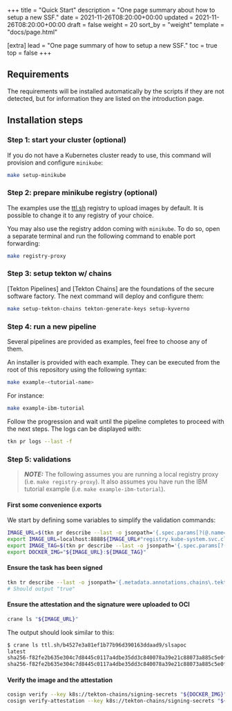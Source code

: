 +++
title = "Quick Start"
description = "One page summary about how to setup a new SSF."
date = 2021-11-26T08:20:00+00:00
updated = 2021-11-26T08:20:00+00:00
draft = false
weight = 20
sort_by = "weight"
template = "docs/page.html"

[extra]
lead = "One page summary of how to setup a new SSF."
toc = true
top = false
+++

## Requirements

The requirements will be installed automatically by the scripts if they are not
detected, but for information they are listed on the introduction page.

## Installation steps

### Step 1: start your cluster (optional)

If you do not have a Kubernetes cluster ready to use, this command will
provision and configure `minikube`:

```bash
make setup-minikube
```

### Step 2: prepare minikube registry (optional)

The examples use the [ttl.sh](https://ttl.sh) registry to upload images by
default. It is possible to change it to any registry of your choice.

You may also use the registry addon coming with `minikube`. To do so, open a
separate terminal and run the following command to enable port forwarding:

```bash
make registry-proxy
```

### Step 3: setup tekton w/ chains

[Tekton Pipelines] and [Tekton Chains] are the foundations of the secure
software factory. The next command will deploy and configure them:

```bash
make setup-tekton-chains tekton-generate-keys setup-kyverno
```

### Step 4: run a new pipeline

Several pipelines are provided as examples, feel free to choose any of them.

An installer is provided with each example. They can be executed from the root
of this repository using the following syntax:

```bash
make example-<tutorial-name>
```

For instance:

```bash
make example-ibm-tutorial
```

Follow the progression and wait until the pipeline completes to proceed with the
next steps. The logs can be displayed with:

```bash
tkn pr logs --last -f
```

### Step 5: validations

> **_NOTE:_** The following assumes you are running a local registry proxy (i.e.
> `make registry-proxy`). It also assumes you have run the IBM tutorial example
> (i.e. `make example-ibm-tutorial`).

#### First some convenience exports

We start by defining some variables to simplify the validation commands:

```bash
IMAGE_URL=$(tkn pr describe --last -o jsonpath='{.spec.params[?(@.name=="imageUrl")].value}')
export IMAGE_URL=localhost:8888${IMAGE_URL#"registry.kube-system.svc.cluster.local"}
export IMAGE_TAG=$(tkn pr describe --last -o jsonpath='{.spec.params[?(@.name=="imageTag")].value}')
export DOCKER_IMG="${IMAGE_URL}:${IMAGE_TAG}"
```

#### Ensure the task has been signed

```bash
tkn tr describe --last -o jsonpath='{.metadata.annotations.chains\.tekton\.dev/signed}'
# Should output "true"
```

#### Ensure the attestation and the signature were uploaded to OCI

```bash
crane ls "${IMAGE_URL}"
```

The output should look similar to this:

```bash
$ crane ls ttl.sh/b4527e3a81ef1b77b96d390163ddaad9/slsapoc
latest
sha256-f82fe2b635e304c7d8445c0117a4dbe35dd3c840078a39e21c88073a885c5e0f.att
sha256-f82fe2b635e304c7d8445c0117a4dbe35dd3c840078a39e21c88073a885c5e0f.sig
```

#### Verify the image and the attestation

```bash
cosign verify --key k8s://tekton-chains/signing-secrets "${DOCKER_IMG}"
cosign verify-attestation --key k8s://tekton-chains/signing-secrets "${DOCKER_IMG}"
```
